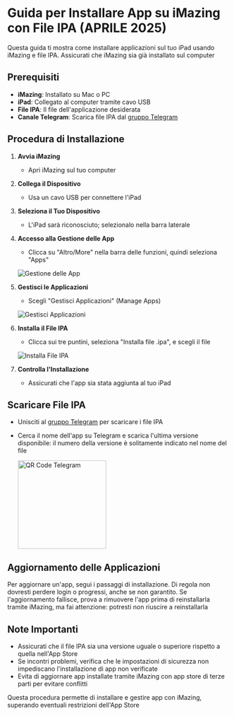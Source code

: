 # Guida per Installare App su iMazing con File IPA (APRILE 2025)

Questa guida ti mostra come installare applicazioni sul tuo iPad usando iMazing e file IPA. Assicurati che iMazing sia già installato sul computer

## Prerequisiti

- **iMazing**: Installato su Mac o PC
- **iPad**: Collegato al computer tramite cavo USB
- **File IPA**: Il file dell'applicazione desiderata
- **Canale Telegram**: Scarica file IPA dal [gruppo Telegram](https://t.me/+IxfvztmYmwQ5YTY8)

## Procedura di Installazione

1. **Avvia iMazing**
   - Apri iMazing sul tuo computer

2. **Collega il Dispositivo**
   - Usa un cavo USB per connettere l'iPad

3. **Seleziona il Tuo Dispositivo**
   - L'iPad sarà riconosciuto; selezionalo nella barra laterale

4. **Accesso alla Gestione delle App**
   - Clicca su "Altro/More" nella barra delle funzioni, quindi seleziona "Apps"

   ![Gestione delle App](https://github.com/user-attachments/assets/15a9a693-98b8-47a0-8169-79790926f500)

5. **Gestisci le Applicazioni**
   - Scegli "Gestisci Applicazioni" (Manage Apps)

   ![Gestisci Applicazioni](https://github.com/user-attachments/assets/255f5d7c-9b6d-4c8a-84a8-4f6a30cbc011)

6. **Installa il File IPA**
   - Clicca sui tre puntini, seleziona "Installa file .ipa", e scegli il file

   ![Installa File IPA](https://github.com/user-attachments/assets/20f83c75-3b58-4b70-a30c-0ea8124e1d01)

7. **Controlla l'Installazione**
   - Assicurati che l'app sia stata aggiunta al tuo iPad

## Scaricare File IPA

- Unisciti al [gruppo Telegram](https://t.me/+IxfvztmYmwQ5YTY8) per scaricare i file IPA
- Cerca il nome dell'app su Telegram e scarica l'ultima versione disponibile: il numero della versione è solitamente indicato nel nome del file

   <img src="https://github.com/user-attachments/assets/5a875c5d-1f49-4c36-a016-724e0256938f" alt="QR Code Telegram" width="200">

## Aggiornamento delle Applicazioni

Per aggiornare un'app, segui i passaggi di installazione. Di regola non dovresti perdere login o progressi, anche se non garantito. Se l'aggiornamento fallisce, prova a rimuovere l'app prima di reinstallarla tramite iMazing, ma fai attenzione: potresti non riuscire a reinstallarla

## Note Importanti

- Assicurati che il file IPA sia una versione uguale o superiore rispetto a quella nell'App Store
- Se incontri problemi, verifica che le impostazioni di sicurezza non impediscano l'installazione di app non verificate
- Evita di aggiornare app installate tramite iMazing con app store di terze parti per evitare conflitti

Questa procedura permette di installare e gestire app con iMazing, superando eventuali restrizioni dell'App Store
